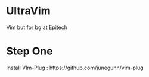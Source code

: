 # UltraVim
Vim but for bg at Epitech


<h1>Step One</h1>
Install VIm-Plug : https://github.com/junegunn/vim-plug
